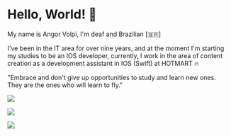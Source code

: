 # Hello, World!  🚀

<p>
My name is Angor Volpi, I'm deaf and Brazilian [🇧🇷]

I've been in the IT area for over nine years, and at the moment I'm starting my studies to be an IOS developer, currently, I work in the area of ​​content creation as a development assistant in IOS (Swift) at HOTMART 🔥

"Embrace and don't give up opportunities to study and learn new ones. They are the ones who will learn to fly."
</p>

<a href="https://apps.apple.com/us/app/xcode/id497799835?mt=12"><img src="https://img.shields.io/badge/Xcode-007ACC?style=for-the-badge&logo=Xcode&logoColor=white"/>

<a href="https://developer.apple.com/swift/"><img src="https://img.shields.io/badge/Swift-FA7343?style=for-the-badge&logo=swift&logoColor=white"/>

<a href="https://www.linkedin.com/in/angor-volpi-silva-rezende/"><img src="https://img.shields.io/badge/LinkedIn-0077B5?style=for-the-badge&logo=linkedin&logoColor=white"></a>
